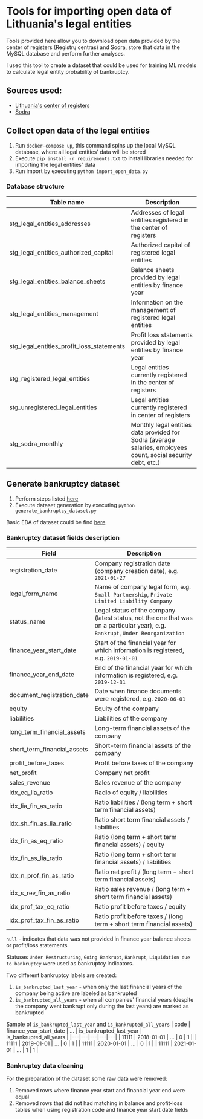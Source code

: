 # Tools for importing open data of Lithuania's legal entities 

Tools provided here allow you to download open data provided by the center of registers (Registrų centras) and Sodra, store that data in the MySQL database and perform further analyses. 

I used this tool to create a dataset that could be used for training ML models to calculate legal entity probability of bankruptcy. 

## Sources used:
* [Lithuania's center of registers](https://www.registrucentras.lt/p/1094)
* [Sodra](https://atvira.sodra.lt/imones/rinkiniai/index.html)

## Collect open data of the legal entities 
1. Run `docker-compose up`, this command spins up the local MySQL database, where all legal entities' data will be stored
2. Execute `pip install -r requirements.txt` to install libraries needed for importing the legal entities' data 
3. Run import by executing `python import_open_data.py`

### Database structure 
| Table name  | Description  |
|---|---|
| stg_legal_entities_addresses  | Addresses of legal entities registered in the center of registers  |
| stg_legal_entities_authorized_capital  | Authorized capital of registered legal entities |
| stg_legal_entities_balance_sheets  | Balance sheets provided by legal entities by finance year |
| stg_legal_entities_management  | Information on the management of registered legal entities  |
| stg_legal_entities_profit_loss_statements  | Profit loss statements provided by legal entities by finance year  |
| stg_registered_legal_entities  | Legal entities currently registered in the center of registers  |
| stg_unregistered_legal_entities  | Legal entities currently registered in center of registers |
| stg_sodra_monthly  | Monthly legal entities data provided for Sodra (average salaries, employees count, social security debt, etc.)  |

## Generate bankruptcy dataset
1. Perform steps listed [here](#how-to-collect-data)
2. Execute dataset generation by executing `python generate_bankruptcy_dataset.py`

Basic EDA of dataset could be find [here](bankruptcy_dataset.ipynb)

### Bankruptcy dataset fields description
| Field  | Description  |
|---|---|
| registration_date  | Company registration date (company creation date), e.g. `2021-01-27` |
| legal_form_name  | Name of company legal form, e.g. `Small Partnership`,  `Private Limited Liability Company` |
| status_name  | Legal status of the company (latest status, not the one that was on a particular year), e.g. `Bankrupt`, `Under Reorganization` |
| finance_year_start_date  | Start of the financial year for which information is registered, e.g. `2019-01-01` |
| finance_year_end_date  | End of the financial year for which information is registered, e.g. `2019-12-31` 
| document_registration_date  | Date when finance documents were registered, e.g. `2020-06-01` |
| equity  | Equity of the company |
| liabilities  | Liabilities of the company |
| long_term_financial_assets  | Long-term financial assets of the company |
| short_term_financial_assets  | Short-term financial assets of the company |
| profit_before_taxes  | Profit before taxes of the company |
| net_profit  | Company net profit |
| sales_revenue  | Sales revenue of the company |
| idx_eq_lia_ratio  | Radio of equity / liabilities |
| idx_lia_fin_as_ratio  | Ratio liabilities / (long term + short term financial assets) |
| idx_sh_fin_as_lia_ratio  | Ratio short term financial assets / liabilities |
| idx_fin_as_eq_ratio  | Ratio (long term + short term financial assets) / equity |
| idx_fin_as_lia_ratio  | Ratio (long term + short term financial assets) / liabilities |
| idx_n_prof_fin_as_ratio  | Ratio net profit / (long term + short term financial assets)  |
| idx_s_rev_fin_as_ratio  | Ratio sales revenue / (long term + short term financial assets) |
| idx_prof_tax_eq_ratio  | Ratio profit before taxes / equity |
| idx_prof_tax_fin_as_ratio  | Ratio profit before taxes / (long term + short term financial assets) |


`null` - indicates that data was not provided in finance year balance sheets or profit/loss statements 

Statuses `Under Restructuring`, `Going Bankrupt`, `Bankrupt`, `Liquidation due to bankruptcy` were used as bankruptcy indicators. 

Two different bankruptcy labels are created:
1. `is_bankrupted_last_year` - when only the last financial years of the company being active are labeled as bankrupted 
2. `is_bankrupted_all_years` - when all companies' financial years (despite the company went bankrupt only during the last years) are marked as bankrupted

Sample of `is_bankrupted_last_year` and `is_bankrupted_all_years`
| code  | finance_year_start_date  | ...  | is_bankrupted_last_year  | is_bankrupted_all_years  |
|---|---|---|---|---|
| 11111  | 2018-01-01 | ... | 0 | 1 |
| 11111  | 2019-01-01 | ... | 0 | 1 |
| 11111  | 2020-01-01 | ... | 0 | 1 |
| 11111  | 2021-01-01 | ... | 1 | 1 |

### Bankruptcy data cleaning
For the preparation of the dataset some raw data were removed:
1. Removed rows where finance year start and financial year end were equal
2. Removed rows that did not had matching in balance and profit-loss tables when using registration code and finance year start date fields
